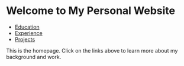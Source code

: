<!DOCTYPE html>
<html lang="en">
<head>
    <meta charset="UTF-8">
    <meta name="viewport" content="width=device-width, initial-scale=1.0">
    <title>Home</title>
</head>
<body>
    <h1>Welcome to My Personal Website</h1>
    <nav>
        <ul>
            <li><a href="educationCss.html">Education</a></li>
            <li><a href="experience.html">Experience</a></li>
            <li><a href="Project.html">Projects</a></li>
        </ul>
    </nav>
    <p>This is the homepage. Click on the links above to learn more about my background and work.</p>
</body>
</html>
